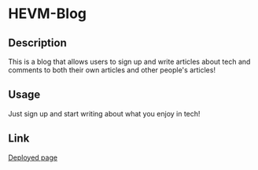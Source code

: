 # HEVM-Blog

## Description

This is a blog that allows users to sign up and write articles about tech and comments to both their own articles and other people's articles!


## Usage

Just sign up and start writing about what you enjoy in tech!

## Link

[Deployed page](https://limitless-thicket-33057-6d88d38e7925.herokuapp.com/)